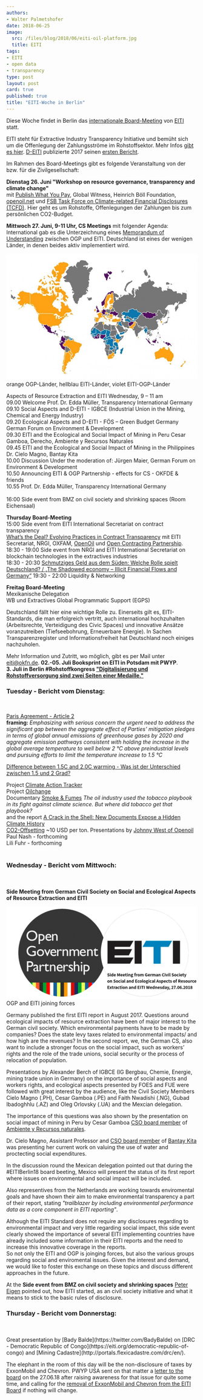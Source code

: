 ```yaml
---
authors: 
- Walter Palmetshofer
date: 2018-06-25
image:
  src: /files/blog/2018/06/eiti-oil-platform.jpg
  title: EITI
tags:
- EITI
- open data 
- transparency
type: post
layout: post
card: true
published: true
title: "EITI-Woche in Berlin" 
---
```

Diese Woche findet in Berlin das [internationale Board-Meeting](https://eiti.org/document/40th-board-meeting) von [EITI](https://www.eiti.org) statt.

EITI steht für Extractive Industry Transparency Initiative und bemüht sich um die Offenlegung der Zahlungsströme im Rohstoffsektor. 
Mehr Infos [gibt es hier](https://okfn.de/blog/2017/09/Erster-EITI-Bericht-veroeffentlicht/). [D-EITI](http://d-eiti.de) publizierte 2017 seinen [ersten Bericht](www.d-eiti.de/wp-content/uploads/2017/08/1_D-EITI_Bericht_-fuer_-2016.pdf).<br>

Im Rahmen des Board-Meetings gibt es folgende Veranstaltung von der bzw. für die Zivilgesellschaft:

<b>Dienstag 26. Juni "Workshop on resource governance, transparency and climate change" </b><br>
mit [Publish What You Pay](http://www.publishwhatyoupay.org/learning/eiti-guide/), Global Witness, Heinrich Böll Foundation, [openoil.net](http://openoil.net/2017/06/21/where-are-your-countrys-oil-projects-on-the-climate-change-supply-curve/) und [FSB Task Force on Climate-related Financial Disclosures (TCFD)](https://www.fsb-tcfd.org/). Hier geht es um Rohstoffe, Offenlegungen der Zahlungen bis zum persönlichen CO2-Budget.

<b>Mittwoch 27. Juni, 9-11 Uhr, CS Meetings</b> mit folgender Agenda:<br>
International gab es die Unterzeichnung eines [Memorandum of Understanding](https://eiti.org/news/ogp-eiti-creating-transparency-circle) zwischen OGP und EITI. Deutschland ist eines der wenigen Länder, in denen beides aktiv implementiert wird.


![lila beide, orange OGP, hellblau EITI](/files/blog/2018/06/eiti-ogp-countries.png "joinging forces EITI-OGP")orange OGP-Länder, hellblau EITI-Länder, violet EITI-OGP-Länder

Aspects of Resource Extraction and EITI Wednesday,  9 – 11 am<br>
09.00 Welcome Prof. Dr. Edda Müller, Transparency International Germany<br>
09.10 Social Aspects and D-EITI - IGBCE (Industrial Union in the Mining, Chemical and Energy Industry)<br>
09.20 Ecological Aspects and D-EITI - FÖS – Green Budget Germany German Forum on Environment & Development<br>
09.30 EITI and the Ecological and Social Impact of Mining in Peru Cesar Gamboa, Derecho, Ambiente y Recursos Naturales<br>
09.45 EITI and the Ecological and Social Impact of Mining in the Philippines Dr. Cielo Magno, Bantay Kita<br>
10.00 Discussion Under the moderation of: Jürgen Maier, German Forum on Environment & Development<br>
10.50 Announcing EITI & OGP Partnership - effects for CS - OKFDE & friends<br>
10.55 Prof. Dr. Edda Müller, Transparency International Germany<br>
<br>
16:00 Side event from BMZ on civil society and shrinking spaces (Room Eichensaal)

<b>Thursday Board-Meeting</b><br>
15:00 Side event from EITI International Secretariat on contract transparency<br>
[What’s the Deal? Evolving Practices in Contract Transparency](https://resourcegovernance.org/events/discussion/whats-deal-evolving-practices-contract-transparency) mit EITI Secretariat, NRGI, OXFAM, [OpenOil](http://openoil.net) und [Open Contracting Partnership](https://www.open-contracting.org).<br>
18:30 - 19:00 Side event from NRGI and EITI International Secretariat on blockchain technologies in
the extractives industries <br>
18:30 - 20:30 [Schmutziges Geld aus dem Süden: Welche Rolle spielt Deutschland? / „The Shadowed economy – Illicit Financial Flows and Germany“](https://www.berlin.de/politische-bildung/veranstaltungen/veranstaltungen-der-berliner-landeszentrale/schmutziges-geld-aus-dem-sueden-welche-rolle-spielt-deutschland-712800.php)
19:30 - 22:00 Liquidity & Networking <br>

<b>Freitag Board-Meeting</b><br>
Mexikanische Delegation <br>
WB und Extractives Global Programmatic Support (EGPS) 



Deutschland fällt hier eine wichtige Rolle zu. Einerseits gilt es, EITI-Standards, die man erfolgreich vertritt, auch international hochzuhalten (Arbeitsrechte, Verteidigung des Civic Spaces) und innovative Ansätze voranzutreiben (Tiefseebohrung, Erneuerbare Energie). In Sachen Transparenzregister und Informationsfreiheit hat Deutschland noch einiges nachzuholen.

Mehr Information und Zutritt, wo möglich, gibt es per Mail unter eiti@okfn.de.
<a id="update"></a>
<b>02.-05. Juli Booksprint on EITI in Potsdam mit PWYP</b>.<br>
<b>3. Juli in Berlin #Rohstoffkongress ["Digitalisierung und Rohstoffversorgung sind zwei Seiten einer Medaille."](https://bdi.eu/termin/news/6-bdi-rohstoffkongress/)</b><br>

<h3>Tuesday - Bericht vom Dienstag:</h3><br>

[Paris Agreement - Article 2](https://unfccc.int/resource/docs/2015/cop21/eng/l09.pdf)<br>
<b>framing: </b><i>Emphasizing with serious concern the urgent need to address the significant gap
between the aggregate effect of Parties’ mitigation pledges in terms of global annual
emissions of greenhouse gases by 2020 and aggregate emission pathways consistent with
holding the increase in the global average temperature to well below 2 °C above preindustrial
levels and pursuing efforts to limit the temperature increase to 1.5 °C</i><br>

[Difference between 1.5C and 2.0C warming - Was ist der Unterschied zwischen 1.5 und 2 Grad?](http://www.carbonbrief.org/wp-content/uploads/2016/04/1.5C-vs-2C-final.jpg)

Project [Climate Action Tracker](https://climateactiontracker.org)<br>
Project [Oilchange](http://priceofoil.org/category/resources/websites/)<br>
Documentary [Smoke & Fumes](https://www.smokeandfumes.org) <i>The oil industry used the tobacco playbook in its fight against climate science. But where did tobacco get that playbook? </i><br> and the report [A Crack in the Shell: New Documents Expose a Hidden Climate History](https://www.ciel.org/reports/a-crack-in-the-shell/)<br> 
[CO2-Offsetting](https://qz.com/974463/buying-carbon-credits-is-the-easiest-way-to-offset-your-carbon-footprint/) ~10 USD per ton. 
<a id="updatewednesday"></a>
Presentations by [Johnny West of Openoil](https://github.com/okfde/okfn.de/blob/master/files/blog/2018/06/20180626-Modelling-energy-transition-for-producing-countries.pptm) <br>
Paul Nash - forthcoming<br>
Lili Fuhr - forthcoming<br>
<br>

<h3>Wednesday - Bericht vom Mittwoch:</h3><br>
<br>
<b>Side Meeting from German Civil Society on Social and Ecological Aspects of Resource Extraction and EITI</b><br>

![OGP EITI joining forces](/files/blog/2018/06/ogpeiti-presentation.png "OGP EITI joining forces")OGP and EITI joining forces

Germany published the first EITI report in August 2017. Questions around ecological
impacts of resource extraction have been of major interest to the German civil society.
Which environmental payments have to be made by companies? Does the state
levy taxes related to environmental impacts/  and how high are the revenues? In the second
report, we, the German CS, also want to include a stronger focus on the social impact, such as
workers’ rights and the role of the trade unions, social security or the process of
relocation of population.

Presentations by Alexander Berch of IGBCE (IG Bergbau, Chemie, Energie, mining trade union in Germany) on the importance of social aspects and workers rights, and ecological aspects presented by FOES and FUE were followed with great interest by the audience, like the Civil Society Members Cielo Magno (.PH), Cesar Gamboa (.PE) and Faith Nwadishi (.NG), Gubad Ibadoghhlu (.AZ) and Oleg Orlovsky (.UA) and the Mexcian delegation.

The importance of this questions was also shown by the presentation on social impact of mining in Peru by Cesar Gamboa [CSO board member](https://eiti.org/contact/mr-cesar-gamboa) of [Ambiente y Recursos naturales](https://www.dar.org.pe).

Dr. Cielo Magno, Assistant Professor and [CSO board member](https://eiti.org/contact/ms-cielo-magno) of [Bantay Kita](http://www.bantaykita.ph) was presenting her current work on valuing the use of water and proctecting social expenditures.

In the discussion round the Mexican delegation pointed out that during the #EITIBerlin18 board beeting, Mexico will present the status of its first report where issues on environmental and social impact will be included.

Also representives from the Netherlands are working towards enviromental goals and have shown their aim to make 
environmental transparency a part of their report, stating <i>"trailblazer by including environmental performance data as a core component in EITI reporting"</i>.

Although the EITI Standard does not require any disclosures regarding to environmental impact and very little regarding social impact, this side event clearly showed the importance of several EITI implementing countries have already included some information in their EITI reports and the need to increase this innovative coverage in the reports.  
<a id="updatethursday"></a>
So not only the EITI and OGP is joinging forces, but also the various groups regarding social and enviromental issues.
Given the interest and demand, we would like to foster this exchange on these topics and discuss different approaches in the future.

At the <b>Side event from BMZ on civil society and shrinking spaces</b> [Peter Eigen](https://en.wikipedia.org/wiki/Peter_Eigen) pointed out, how EITI started, as an civil society initiative and what it means to stick to the basic rules of disclosure.<br>

<h3>Thursday - Bericht vom Donnerstag:</h3><br>
<br>Great presentation by [Bady Balde](https://twitter.com/BadyBalde) on [DRC - Democratic Republic of Congo](https://eiti.org/democratic-republic-of-congo) and [Mining Cadastre](http://portals.flexicadastre.com/drc/en/).

The elephant in the room of this day will be the non-disclosure of taxes by ExxonMobil and Chevron.
PWYP USA sent on that matter a [letter to the board](http://www.pwypusa.org/wp-content/uploads/2018/06/PWYP-US_EITI-Grievance-Process_27Jun18.pdf) on the 27.06.18 after raising awareness for that issue for quite some time, and calling for the [removal of ExxonMobil and Chevron from the EITI Board](http://www.pwypusa.org/pwyp-news/civil-society-organizations-call-on-exxonmobil-and-chevron-to-be-removed-from-the-eiti-board/) if nothing will change.  
